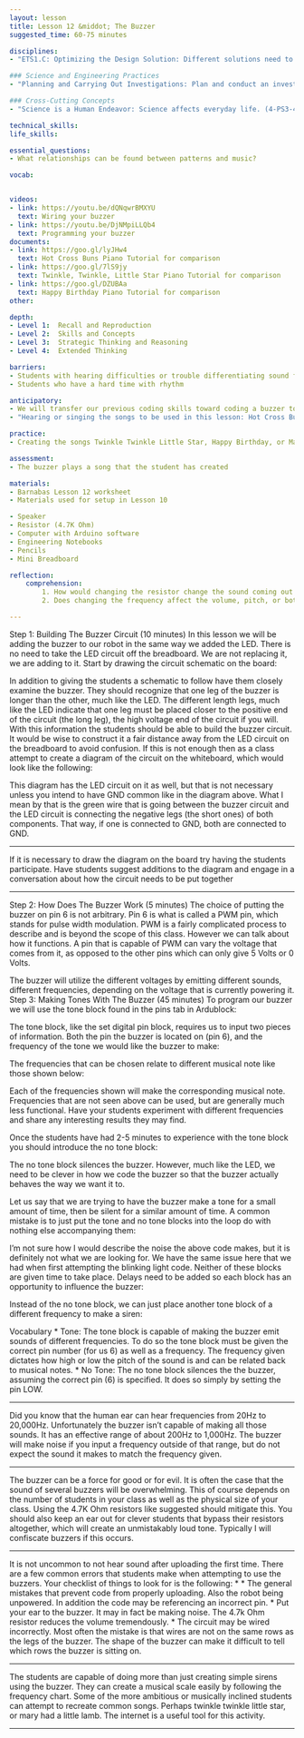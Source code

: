 ```yaml
---
layout: lesson
title: Lesson 12 &middot; The Buzzer
suggested_time: 60-75 minutes

disciplines: 
- "ETS1.C: Optimizing the Design Solution: Different solutions need to be tested in order to determine which of them best solves the problem, given the criteria and the constraints. (3-5-ETS1-3)"

### Science and Engineering Practices
- "Planning and Carrying Out Investigations: Plan and conduct an investigation collaboratively to produce data to serve as the basis for evidence, using fair tests in which variables are controlled and the number of trials considered. (3-5-ETS1-3)"

### Cross-Cutting Concepts
- "Science is a Human Endeavor: Science affects everyday life. (4-PS3-4)"

technical_skills:
life_skills:

essential_questions: 
- What relationships can be found between patterns and music?  

vocab:


videos:
- link: https://youtu.be/dQNqwrBMXYU
  text: Wiring your buzzer
- link: https://youtu.be/DjNMpiLLQb4
  text: Programming your buzzer
documents:
- link: https://goo.gl/lyJHw4
  text: Hot Cross Buns Piano Tutorial for comparison
- link: https://goo.gl/7lS9jy
  text: Twinkle, Twinkle, Little Star Piano Tutorial for comparison
- link: https://goo.gl/DZUBAa
  text: Happy Birthday Piano Tutorial for comparison
other:

depth:
- Level 1:  Recall and Reproduction
- Level 2:  Skills and Concepts
- Level 3:  Strategic Thinking and Reasoning
- Level 4:  Extended Thinking

barriers: 
- Students with hearing difficulties or trouble differentiating sound frequencies  
- Students who have a hard time with rhythm  

anticipatory:
- We will transfer our previous coding skills toward coding a buzzer to buzz at different frequencies to create music.  
- "Hearing or singing the songs to be used in this lesson: Hot Cross Buns, Twinkle Twinkle Little Star, and Happy Birthday (in case students don’t know them)"

practice:
- Creating the songs Twinkle Twinkle Little Star, Happy Birthday, or Mary had a Little Lamb  

assessment:
- The buzzer plays a song that the student has created  

materials:
- Barnabas Lesson 12 worksheet
- Materials used for setup in Lesson 10

- Speaker
- Resistor (4.7K Ohm)
- Computer with Arduino software
- Engineering Notebooks
- Pencils
- Mini Breadboard

reflection:
    comprehension: 
        1. How would changing the resistor change the sound coming out of the buzzer?
        2. Does changing the frequency affect the volume, pitch, or both?

---
```


Step 1: Building The Buzzer Circuit (10 minutes) 
In this lesson we will be adding the buzzer to our robot in the same way we added the LED. There is no need to take the LED circuit off the breadboard. We are not replacing it, we are adding to it. Start by drawing the circuit schematic on the board:
  

In addition to giving the students a schematic to follow have them closely examine the buzzer. They should recognize that one leg of the buzzer is longer than the other, much like the LED. The different length legs, much like the LED indicate that one leg must be placed closer to the positive end of the circuit (the long leg), the high voltage end of the circuit if you will. With this information the students should be able to build the buzzer circuit. It would be wise to construct it a fair distance away from the LED circuit on the breadboard to avoid confusion. If this is not enough then as a class attempt to create a diagram of the circuit on the whiteboard, which would look like the following:
  

This diagram has the LED circuit on it as well, but that is not necessary unless you intend to have GND common like in the diagram above. What I mean by that is the green wire that is going between the buzzer circuit and the LED circuit is connecting the negative legs (the short ones) of both components. That way, if one is connected to GND, both are connected to GND.
________________


  

If it is necessary to draw the diagram on the board try having the students participate. Have students suggest additions to the diagram and engage in a conversation about how the circuit needs to be put together
________________


Step 2: How Does The Buzzer Work (5 minutes) 
The choice of putting the buzzer on pin 6 is not arbitrary. Pin 6 is what is called a PWM pin, which stands for pulse width modulation. PWM is a fairly complicated process to describe and is beyond the scope of this class. However we can talk about how it functions. A pin that is capable of PWM can vary the voltage that comes from it, as opposed to the other pins which can only give 5 Volts or 0 Volts.


The buzzer will utilize the different voltages by emitting different sounds, different frequencies, depending on the voltage that is currently powering it.
Step 3:  Making Tones With The Buzzer (45 minutes) 
To program our buzzer we will use the tone block found in the pins tab in Ardublock:
  

The tone block, like the set digital pin block, requires us to input two pieces of information. Both the pin the buzzer is located on (pin 6), and the frequency of the tone we would like the buzzer to make:
  

The frequencies that can be chosen relate to different musical note like those shown below:
  

Each of the frequencies shown will make the corresponding musical note. Frequencies that are not seen above can be used, but are generally much less functional. Have your students experiment with different frequencies and share any interesting results they may find.


Once the students have had 2-5 minutes to experience with the tone block you should introduce the no tone block:
  



The no tone block silences the buzzer. However, much like the LED, we need to be clever in how we code the buzzer so that the buzzer actually behaves the way we want it to.


Let us say that we are trying to have the buzzer make a tone for a small amount of time, then be silent for a similar amount of time. A common mistake is to just put the tone and no tone blocks into the loop do with nothing else accompanying them:
  

I’m not sure how I would describe the noise the above code makes, but it is definitely not what we are looking for. We have the same issue here that we had when first attempting the blinking light code. Neither of these blocks are given time to take place. Delays need to be added so each block has an opportunity to influence the buzzer:
  

Instead of the no tone block, we can just place another tone block of a different frequency to make a siren:
  

Vocabulary
      * Tone: The tone block is capable of making the buzzer emit sounds of different frequencies. To do so the tone block must be given the correct pin number (for us 6) as well as a frequency. The frequency given dictates how high or low the pitch of the sound is and can be related back to musical notes.
      * No Tone: The no tone block silences the the buzzer, assuming the correct pin (6) is specified. It does so simply by setting the pin LOW.
________________


  

Did you know that the human ear can hear frequencies from 20Hz to 20,000Hz. Unfortunately the buzzer isn’t capable of making all those sounds. It has an effective range of about 200Hz to 1,000Hz. The buzzer will make noise if you input a frequency outside of that range, but do not expect the sound it makes to match the frequency given.
________________


  

The buzzer can be a force for good or for evil. It is often the case that the sound of several buzzers will be overwhelming. This of course depends on the number of students in your class as well as the physical size of your class. Using the 4.7K Ohm resistors like suggested should mitigate this. You should also keep an ear out for clever students that bypass their resistors altogether, which will create an unmistakably loud tone. Typically I will confiscate buzzers if this occurs.
________________


  

It is not uncommon to not hear sound after uploading the first time. There are a few common errors that students make when attempting to use the buzzers. Your checklist of things to look for is the following:
      *       * The general mistakes that prevent code from properly uploading. Also the robot being unpowered. In addition the code may be referencing an incorrect pin.
      * Put your ear to the buzzer. It may in fact be making noise. The 4.7k Ohm resistor reduces the volume tremendously.
      * The circuit may be wired incorrectly. Most often the mistake is that wires are not on the same rows as the legs of the buzzer. The shape of the buzzer can make it difficult to tell which rows the buzzer is sitting on.
________________


  

The students are capable of doing more than just creating simple sirens using the buzzer. They can create a musical scale easily by following the frequency chart. Some of the more ambitious or musically inclined students can attempt to recreate common songs. Perhaps twinkle twinkle little star, or mary had a little lamb. The internet is a useful tool for this activity.
________________